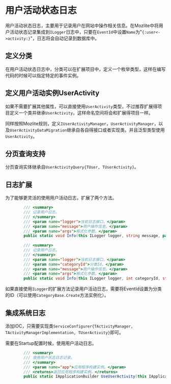 ﻿# 用户活动状态日志

用户活动状态日志，主要用于记录用户在网站中操作相关信息。在Mozlite中将用户活动状态记录集成到`ILogger`日志中，只要在`EventId`中设置`Name`为"`{:user<->activity:}`"，日志将会自动记录到数据库中。

## 定义分类

在用户活动状态日志中，分类可以在扩展项目中，定义一个枚举类型，这样在编写代码的时候可以指定特定的事件实例。

## 定义用户活动实例UserActivity

如果不需要扩展其他属性，可以直接使用`UserActivity`类型，不过推荐扩展得项目定义一个类并继承`UserActivity`，这样命名空间将会和扩展得项目一样。

同样按照Mozlite规则，定义`IUserActivityManager`，`UserActivityManager`，以及`UserActivityDataMigration`继承自各自得接口或者实现类。并且泛型类型使用`UserActivity`。

## 分页查询支持

分页查询实体继承自`UserActivityQuery{TUser, TUserActivity}`。

## 日志扩展

为了能够更灵活的使用用户活动日志，扩展了两个方法。

```csharp
		/// <summary>
        /// 记录用户日志。
        /// </summary>
        /// <param name="logger">当前日志接口。</param>
        /// <param name="message">用户操作信息。</param>
        /// <param name="args">格式化参数。</param>
        public static void Info(this ILogger logger, string message, params object[] args);
		
        /// <summary>
        /// 记录用户日志。
        /// </summary>
        /// <param name="logger">当前日志接口。</param>
        /// <param name="categoryId">分类Id。</param>
        /// <param name="message">用户操作信息。</param>
        /// <param name="args">格式化参数。</param>
        public static void Info(this ILogger logger, int categoryId, string message, params object[] args);
```

如果直接使用`ILogger`的扩展方法记录用户活动日志，需要将EventId设置为分类的ID（可以使用`CategoryBase.Create`方法实例化）。

## 集成系统日志

添加IOC，只需要实现类`ServiceConfigurer{TActivityManager, TActivityManagerImplementation, TUserActivity}`即可。

需要在Startup配置时候，使用用户活动日志。

```csharp
		/// <summary>
        /// 使用用户状态日志记录。
        /// </summary>
        /// <param name="app">应用程序构建实例。</param>
        /// <returns>返回应用程序构建实例。</returns>
        public static IApplicationBuilder UseUserActivity(this IApplicationBuilder app)
```